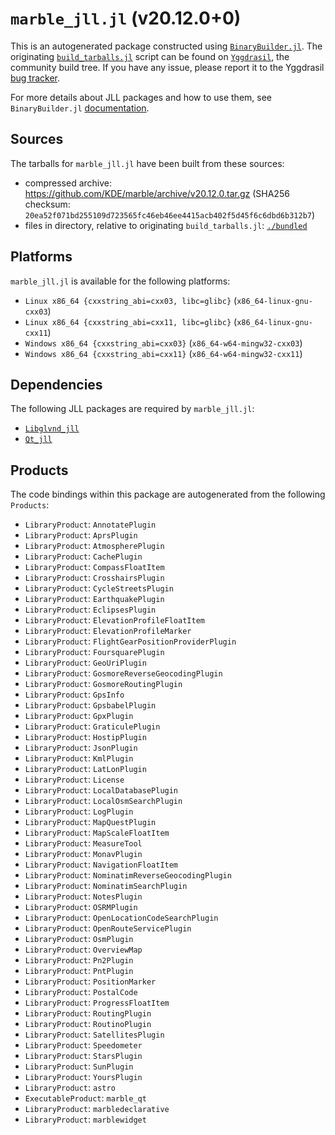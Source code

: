 # `marble_jll.jl` (v20.12.0+0)

This is an autogenerated package constructed using [`BinaryBuilder.jl`](https://github.com/JuliaPackaging/BinaryBuilder.jl). The originating [`build_tarballs.jl`](https://github.com/JuliaPackaging/Yggdrasil/blob/2ca84d7fa4b4132a3605fec60a3ab4cd92b0f878/M/marble/build_tarballs.jl) script can be found on [`Yggdrasil`](https://github.com/JuliaPackaging/Yggdrasil/), the community build tree.  If you have any issue, please report it to the Yggdrasil [bug tracker](https://github.com/JuliaPackaging/Yggdrasil/issues).

For more details about JLL packages and how to use them, see `BinaryBuilder.jl` [documentation](https://juliapackaging.github.io/BinaryBuilder.jl/dev/jll/).

## Sources

The tarballs for `marble_jll.jl` have been built from these sources:

* compressed archive: https://github.com/KDE/marble/archive/v20.12.0.tar.gz (SHA256 checksum: `20ea52f071bd255109d723565fc46eb46ee4415acb402f5d45f6c6dbd6b312b7`)
* files in directory, relative to originating `build_tarballs.jl`: [`./bundled`](https://github.com/JuliaPackaging/Yggdrasil/tree/2ca84d7fa4b4132a3605fec60a3ab4cd92b0f878/M/marble/bundled)

## Platforms

`marble_jll.jl` is available for the following platforms:

* `Linux x86_64 {cxxstring_abi=cxx03, libc=glibc}` (`x86_64-linux-gnu-cxx03`)
* `Linux x86_64 {cxxstring_abi=cxx11, libc=glibc}` (`x86_64-linux-gnu-cxx11`)
* `Windows x86_64 {cxxstring_abi=cxx03}` (`x86_64-w64-mingw32-cxx03`)
* `Windows x86_64 {cxxstring_abi=cxx11}` (`x86_64-w64-mingw32-cxx11`)

## Dependencies

The following JLL packages are required by `marble_jll.jl`:

* [`Libglvnd_jll`](https://github.com/JuliaBinaryWrappers/Libglvnd_jll.jl)
* [`Qt_jll`](https://github.com/JuliaBinaryWrappers/Qt_jll.jl)

## Products

The code bindings within this package are autogenerated from the following `Products`:

* `LibraryProduct`: `AnnotatePlugin`
* `LibraryProduct`: `AprsPlugin`
* `LibraryProduct`: `AtmospherePlugin`
* `LibraryProduct`: `CachePlugin`
* `LibraryProduct`: `CompassFloatItem`
* `LibraryProduct`: `CrosshairsPlugin`
* `LibraryProduct`: `CycleStreetsPlugin`
* `LibraryProduct`: `EarthquakePlugin`
* `LibraryProduct`: `EclipsesPlugin`
* `LibraryProduct`: `ElevationProfileFloatItem`
* `LibraryProduct`: `ElevationProfileMarker`
* `LibraryProduct`: `FlightGearPositionProviderPlugin`
* `LibraryProduct`: `FoursquarePlugin`
* `LibraryProduct`: `GeoUriPlugin`
* `LibraryProduct`: `GosmoreReverseGeocodingPlugin`
* `LibraryProduct`: `GosmoreRoutingPlugin`
* `LibraryProduct`: `GpsInfo`
* `LibraryProduct`: `GpsbabelPlugin`
* `LibraryProduct`: `GpxPlugin`
* `LibraryProduct`: `GraticulePlugin`
* `LibraryProduct`: `HostipPlugin`
* `LibraryProduct`: `JsonPlugin`
* `LibraryProduct`: `KmlPlugin`
* `LibraryProduct`: `LatLonPlugin`
* `LibraryProduct`: `License`
* `LibraryProduct`: `LocalDatabasePlugin`
* `LibraryProduct`: `LocalOsmSearchPlugin`
* `LibraryProduct`: `LogPlugin`
* `LibraryProduct`: `MapQuestPlugin`
* `LibraryProduct`: `MapScaleFloatItem`
* `LibraryProduct`: `MeasureTool`
* `LibraryProduct`: `MonavPlugin`
* `LibraryProduct`: `NavigationFloatItem`
* `LibraryProduct`: `NominatimReverseGeocodingPlugin`
* `LibraryProduct`: `NominatimSearchPlugin`
* `LibraryProduct`: `NotesPlugin`
* `LibraryProduct`: `OSRMPlugin`
* `LibraryProduct`: `OpenLocationCodeSearchPlugin`
* `LibraryProduct`: `OpenRouteServicePlugin`
* `LibraryProduct`: `OsmPlugin`
* `LibraryProduct`: `OverviewMap`
* `LibraryProduct`: `Pn2Plugin`
* `LibraryProduct`: `PntPlugin`
* `LibraryProduct`: `PositionMarker`
* `LibraryProduct`: `PostalCode`
* `LibraryProduct`: `ProgressFloatItem`
* `LibraryProduct`: `RoutingPlugin`
* `LibraryProduct`: `RoutinoPlugin`
* `LibraryProduct`: `SatellitesPlugin`
* `LibraryProduct`: `Speedometer`
* `LibraryProduct`: `StarsPlugin`
* `LibraryProduct`: `SunPlugin`
* `LibraryProduct`: `YoursPlugin`
* `LibraryProduct`: `astro`
* `ExecutableProduct`: `marble_qt`
* `LibraryProduct`: `marbledeclarative`
* `LibraryProduct`: `marblewidget`
